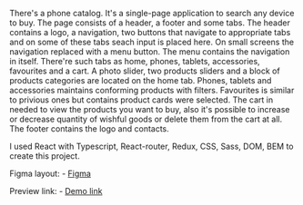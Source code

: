 There's a phone catalog. It's a single-page application to search any device to buy. The page consists of a header, a footer and some tabs. The header contains a logo, a navigation, two buttons that navigate to appropriate tabs and on some of these tabs seach input is placed here. On small screens the navigation replaced with a menu button. The menu contains the navigation in itself. There're such tabs as home, phones, tablets, accessories, favourites and a cart. A photo slider, two products sliders and a block of products categories are located on the home tab. Phones, tablets and accessories maintains conforming products with filters. Favourites is similar to privious ones but contains product cards were seleсted. The cart in needed to view the products you want to buy, also it's possible to increase or decrease quantity of wishful goods or delete them from the cart at all. The footer contains the logo and contacts.

I used React with Typescript, React-router, Redux, CSS, Sass, DOM, BEM to create this project.

Figma layout:
    - [Figma](https://www.figma.com/file/uEetgWenSRxk9jgiym6Yzp/Phone-catalog-redesign?mode=dev)

Preview link:
    - [Demo link](https://yevheniikulish.github.io/phone-catalog/)
